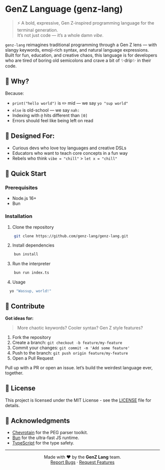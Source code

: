 # GenZ Language (genz-lang)
> ⚡ A bold, expressive, Gen Z-inspired programming language for the terminal generation.  
> It’s not just code — it’s a whole damn *vibe*.

`genz-lang` reimagines traditional programming through a Gen Z lens — with slangy keywords, emoji-rich syntax, and natural language expressions.  
Built for fun, education, and creative chaos, this language is for developers who are tired of boring old semicolons and crave a bit of ✨drip✨ in their code.

## 🌈 Why?

Because:
- `print("hello world")` is ✏️ mid — we say `yo "sup world"`
- `else` is old-school — we say `nah:`
- Indexing with `@` hits different than `[0]`
- Errors should feel like being left on read

## 🧠 Designed For:

- Curious devs who love toy languages and creative DSLs
- Educators who want to teach core concepts in a fun way
- Rebels who think `vibe = "chill"` > `let x = "chill"`

## 🚀 Quick Start

### Prerequisites
- Node.js 16+
- Bun

### Installation
1. Clone the repository
```bash
    git clone https://github.com/genz-lang/genz-lang.git
```
2. Install dependencies
```bash
    bun install
```
3. Run the interpreter
```bash
    bun run index.ts
```
4. Usage
```bash
  yo "Wassup, world!"
```

## 🤝 Contribute
**Got ideas for:**
> More chaotic keywords? Cooler syntax? Gen Z style features?

1. Fork the repository
2. Create a branch: `git checkout -b feature/my-feature`
3. Commit your changes: `git commit -m 'Add some feature'`
4. Push to the branch: `git push origin feature/my-feature`
5. Open a Pull Request

Pull up with a PR or open an issue. let’s build the weirdest language ever, together.

## 📝 License
This project is licensed under the MIT License - see the [LICENSE](LICENSE) file for details.    

## 🙏 Acknowledgments
<ul>
    <li><a href="https://github.com/SAP/chevrotain">Chevrotain</a> for the PEG parser toolkit.</li>
    <li><a href="https://bun.sh/">Bun</a> for the ultra-fast JS runtime.</li>
    <li><a href="https://www.typescriptlang.org/">TypeScript</a> for the type safety.</li>
</ul>

---
<p align="center">
  Made with ❤️ by the <b>GenZ Lang</b> team. <br />
  <a href="https://github.com/genz-lang/genz-lang/issues">Report Bugs</a> · 
  <a href="https://github.com/genz-lang/genz-lang/issues">Request Features</a>
</p>

